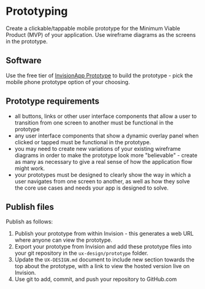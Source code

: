 # Prototyping

Create a clickable/tappable mobile prototype for the Minimum Viable Product (MVP) of your application. Use wireframe diagrams as the screens in the prototype.

## Software

Use the free tier of [InvisionApp Prototype](https://www.invisionapp.com/cloud/prototype) to build the prototype - pick the mobile phone prototype option of your choosing.

## Prototype requirements

- all buttons, links or other user interface components that allow a user to transition from one screen to another must be functional in the prototype
- any user interface components that show a dynamic overlay panel when clicked or tapped must be functional in the prototype.
- you may need to create new variations of your existing wireframe diagrams in order to make the prototype look more "believable" - create as many as necessary to give a real sense of how the application flow might work.
- your prototypes must be designed to clearly show the way in which a user navigates from one screen to another, as well as how they solve the core use cases and needs your app is designed to solve.

## Publish files

Publish as follows:

1. Publish your prototype from within Invision - this generates a web URL where anyone can view the prototype.
1. Export your prototype from Invision and add these prototype files into your git repository in the `ux-design/prototype` folder.
1. Update the `UX-DESIGN.md` document to include new section towards the top about the prototype, with a link to view the hosted version live on Invision.
1. Use git to add, commit, and push your repository to GitHub.com
